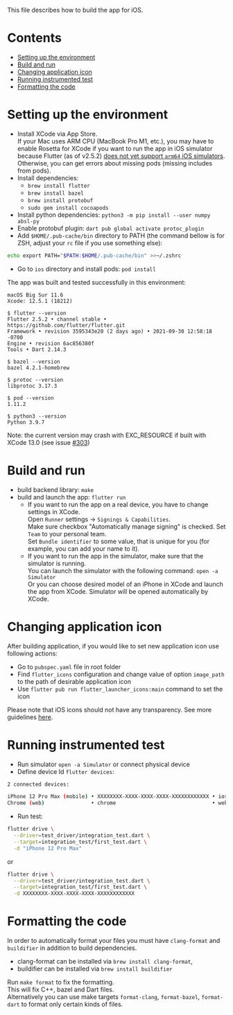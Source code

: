 
This file describes how to build the app for iOS.

# Contents

* [Setting up the environment](#setting-up-the-environment)
* [Build and run](#build-and-run)
* [Changing application icon](#changing-application-icon)
* [Running instrumented test](#running-instrumented-test)
* [Formatting the code](#formatting-the-code)

# Setting up the environment

* Install XCode via App Store.  
If your Mac uses ARM CPU (MacBook Pro M1, etc.), you may have to enable Rosetta for XCode
if you want to run the app in iOS simulator because Flutter (as of v2.5.2) 
[does not yet support `arm64` iOS simulators](https://flutter.dev/docs/development/add-to-app/ios/project-setup#apple-silicon-arm64-macs). 
Otherwise, you can get errors about missing pods 
(missing includes from pods).
* Install dependencies:
    * `brew install flutter`
    * `brew install bazel`
    * `brew install protobuf`
    * `sudo gem install cocoapods`
* Install python dependencies: `python3 -m pip install --user numpy absl-py`
* Enable protobuf plugin: `dart pub global activate protoc_plugin`
* Add `$HOME/.pub-cache/bin` directory to PATH (the command bellow is for ZSH, adjust your `rc` file if you use something else):
```bash
echo export PATH="$PATH:$HOME/.pub-cache/bin" >>~/.zshrc
```
* Go to `ios` directory and install pods: `pod install`

The app was built and tested successfully in this environment:

```
macOS Big Sur 11.6
Xcode: 12.5.1 (18212)

$ flutter --version
Flutter 2.5.2 • channel stable • https://github.com/flutter/flutter.git
Framework • revision 3595343e20 (2 days ago) • 2021-09-30 12:58:18 -0700
Engine • revision 6ac856380f
Tools • Dart 2.14.3

$ bazel --version
bazel 4.2.1-homebrew

$ protoc --version
libprotoc 3.17.3

$ pod --version
1.11.2

$ python3 --version
Python 3.9.7

```
Note: the current version may crash with EXC_RESOURCE if built with XCode 13.0
(see issue [#303](https://github.com/mlcommons/mobile_app_flutter/issues/303))

# Build and run

[comment]: # (Don't remove spaces at the end of lines, they force line breaks)
* build backend library: `make`
* build and launch the app: `flutter run`
    * If you want to run the app on a real device, you have to change settings in XCode.  
Open `Runner` settings → `Signings & Capabilities`.  
Make sure checkbox "Automatically manage signing" is checked.
Set `Team` to your personal team.  
Set `Bundle identifier` to some value, that is unique for you (for example, you can add your name to it).
    * If you want to run the app in the simulator, make sure that the simulator is running.  
You can launch the simulator with the following command: `open -a Simulator`  
Or you can choose desired model of an iPhone in XCode and launch the app from XCode.
Simulator will be opened automatically by XCode. 

# Changing application icon

After building application, if you would like to set new application icon use following actions:

* Go to `pubspec.yaml` file in root folder
* Find `flutter_icons` configuration and change value of option `image_path` to the path of desirable application icon
* Use `flutter pub run flutter_launcher_icons:main` command to set the icon

Please note that iOS icons should not have any transparency. See more guidelines [here](https://developer.apple.com/design/human-interface-guidelines/ios/icons-and-images/app-icon/).

# Running instrumented test

* Run simulator `open -a Simulator` or connect physical device
* Define device Id `flutter devices`:
```bash
2 connected devices:

iPhone 12 Pro Max (mobile) • XXXXXXXX-XXXX-XXXX-XXXX-XXXXXXXXXXXX • ios            • com.apple.CoreSimulator.SimRuntime.iOS-14-4 (simulator)
Chrome (web)               • chrome                               • web-javascript • Google Chrome 89.0.4389.128
```
* Run test:
```bash
flutter drive \
  --driver=test_driver/integration_test.dart \
  --target=integration_test/first_test.dart \
  -d "iPhone 12 Pro Max"
```
or
```bash
flutter drive \
  --driver=test_driver/integration_test.dart \
  --target=integration_test/first_test.dart \
  -d XXXXXXXX-XXXX-XXXX-XXXX-XXXXXXXXXXXX
```

# Formatting the code

In order to automatically format your files
you must have `clang-format` and `buildifier` in addition to build dependencies.

* clang-format can be installed via `brew install clang-format`,
* buildifier can be installed via `brew install buildifier`

Run `make format` to fix the formatting.  
This will fix C++, bazel and Dart files.  
Alternatively you can use make targets `format-clang`, `format-bazel`, `format-dart`
to format only certain kinds of files.
